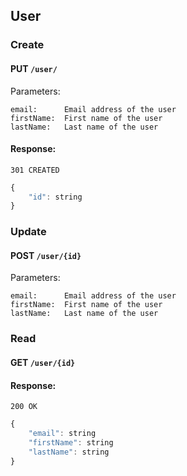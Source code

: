 ## User

### Create
#### PUT `/user/`
Parameters:
```
email:      Email address of the user
firstName:  First name of the user
lastName:   Last name of the user
```

#### Response:
`301 CREATED`
```javascript
{
    "id": string
}
```


### Update
#### POST `/user/{id}`
Parameters:
```
email:      Email address of the user
firstName:  First name of the user
lastName:   Last name of the user
```


### Read
#### GET `/user/{id}`

#### Response: 
`200 OK`
```javascript
{
    "email": string
    "firstName": string
    "lastName": string
}
```

